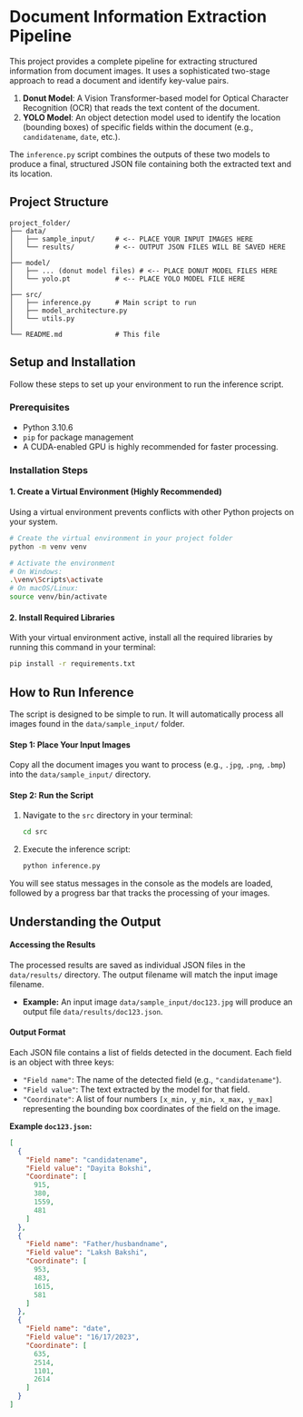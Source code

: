 
# Document Information Extraction Pipeline

This project provides a complete pipeline for extracting structured information from document images. It uses a sophisticated two-stage approach to read a document and identify key-value pairs.

1.  **Donut Model**: A Vision Transformer-based model for Optical Character Recognition (OCR) that reads the text content of the document.
2.  **YOLO Model**: An object detection model used to identify the location (bounding boxes) of specific fields within the document (e.g., `candidatename`, `date`, etc.).

The `inference.py` script combines the outputs of these two models to produce a final, structured JSON file containing both the extracted text and its location.

##  Project Structure

```
project_folder/
├── data/
│   ├── sample_input/     # <-- PLACE YOUR INPUT IMAGES HERE
│   └── results/          # <-- OUTPUT JSON FILES WILL BE SAVED HERE
│
├── model/
│   ├── ... (donut model files) # <-- PLACE DONUT MODEL FILES HERE
│   └── yolo.pt           # <-- PLACE YOLO MODEL FILE HERE
│
├── src/
│   ├── inference.py      # Main script to run
│   ├── model_architecture.py
│   └── utils.py
│
└── README.md             # This file
```

##  Setup and Installation

Follow these steps to set up your environment to run the inference script.

### Prerequisites
- Python 3.10.6
- `pip` for package management
- A CUDA-enabled GPU is highly recommended for faster processing.

### Installation Steps

#### 1. Create a Virtual Environment (Highly Recommended)
Using a virtual environment prevents conflicts with other Python projects on your system.

```bash
# Create the virtual environment in your project folder
python -m venv venv

# Activate the environment
# On Windows:
.\venv\Scripts\activate
# On macOS/Linux:
source venv/bin/activate
```

#### 2. Install Required Libraries

With your virtual environment active, install all the required libraries by running this command in your terminal:

```bash
pip install -r requirements.txt
```

##  How to Run Inference

The script is designed to be simple to run. It will automatically process all images found in the `data/sample_input/` folder.

#### Step 1: Place Your Input Images
Copy all the document images you want to process (e.g., `.jpg`, `.png`, `.bmp`) into the `data/sample_input/` directory.

#### Step 2: Run the Script
1.  Navigate to the `src` directory in your terminal:
    ```bash
    cd src
    ```

2.  Execute the inference script:
    ```bash
    python inference.py
    ```

You will see status messages in the console as the models are loaded, followed by a progress bar that tracks the processing of your images.

## Understanding the Output

#### Accessing the Results
The processed results are saved as individual JSON files in the `data/results/` directory. The output filename will match the input image filename.
-   **Example:** An input image `data/sample_input/doc123.jpg` will produce an output file `data/results/doc123.json`.

#### Output Format
Each JSON file contains a list of fields detected in the document. Each field is an object with three keys:

-   `"Field name"`: The name of the detected field (e.g., `"candidatename"`).
-   `"Field value"`: The text extracted by the model for that field.
-   `"Coordinate"`: A list of four numbers `[x_min, y_min, x_max, y_max]` representing the bounding box coordinates of the field on the image.

**Example `doc123.json`:**
```json
[
  {
    "Field name": "candidatename",
    "Field value": "Dayita Bokshi",
    "Coordinate": [
      915,
      380,
      1559,
      481
    ]
  },
  {
    "Field name": "Father/husbandname",
    "Field value": "Laksh Bakshi",
    "Coordinate": [
      953,
      483,
      1615,
      581
    ]
  },
  {
    "Field name": "date",
    "Field value": "16/17/2023",
    "Coordinate": [
      635,
      2514,
      1101,
      2614
    ]
  }
]
```
